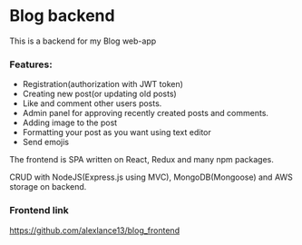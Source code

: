 # Blog backend
This is a backend for my Blog web-app

### Features:
- Registration(authorization with JWT token) 
- Creating new post(or updating old posts)
- Like and comment other users posts. 
- Admin panel for approving recently created posts and comments.
- Adding image to the post 
- Formatting your post as you want using text editor 
- Send emojis 

The frontend is SPA written on React, Redux and many npm packages. 

CRUD with NodeJS(Express.js using MVC), MongoDB(Mongoose) and AWS storage on backend.

### Frontend link
https://github.com/alexlance13/blog_frontend

